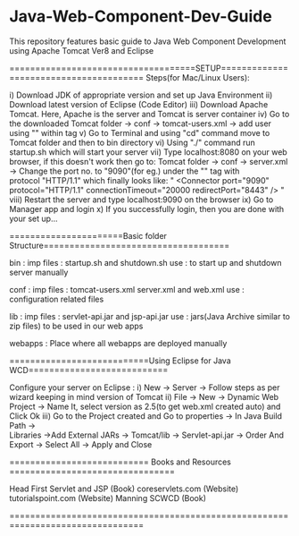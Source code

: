 # Java-Web-Component-Dev-Guide

This repository features basic guide to Java Web Component Development using Apache Tomcat Ver8 and Eclipse

====================================SETUP=======================================
Steps(for Mac/Linux Users):

i)    Download JDK of appropriate version and set up Java Environment
ii)   Download latest version of Eclipse (Code Editor)
iii)  Download Apache Tomcat. Here, Apache is the server and Tomcat is server container
iv)   Go to the downloaded Tomcat folder -> conf -> tomcat-users.xml -> add user using "<user username="--any--"                    
      password="--any--" roles="manager-gui" />" within <tomcat-users> tag
v)    Go to Terminal and using "cd" command move to Tomcat folder and then to bin directory
vi)   Using "./" command run startup.sh which will start your server 
vii)  Type localhost:8080 on your web browser, if this doesn't work then go to:
      Tomcat folder -> conf -> server.xml -> Change the port no. to "9090"(for eg.) under the "<Connector>" tag with             
      protocol
      "HTTP/1.1" which finally looks like:
      " <Connector port="9090" protocol="HTTP/1.1" connectionTimeout="20000 redirectPort="8443" /> "
viii) Restart the server and type localhost:9090 on the browser
ix)   Go to Manager app and login
x)    If you successfully login, then you are done with your set up...

======================Basic folder Structure====================================

bin :     imp files : startup.sh and shutdown.sh 
          use : to start up and shutdown server manually
      
conf :    imp files : tomcat-users.xml server.xml and web.xml
          use : configuration related files
          
lib :     imp files : servlet-api.jar and jsp-api.jar
          use : jars(Java Archive similar to zip files) to be used in our web 	    apps
          
webapps : Place where all webapps are deployed manually

===========================Using Eclipse for Java WCD===========================

  Configure your server on Eclipse : 
 i)  New -> Server -> Follow steps as per wizard keeping in mind version of Tomcat
ii)  File -> New -> Dynamic Web Project -> Name It, select version as 2.5(to get web.xml created auto) and Click Ok
iii) Go to the Project created and Go to properties -> In Java Build Path -> 	      
     Libraries ->Add External JARs -> Tomcat/lib -> Servlet-api.jar -> Order
     And Export -> Select All -> Apply and Close

=========================== Books and Resources ================================

Head First Servlet and JSP (Book)
coreservlets.com   (Website)
tutorialspoint.com (Website)
Manning SCWCD (Book)


================================================================================
